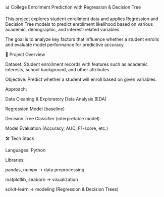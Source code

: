 📊 College Enrollment Prediction with Regression & Decision Tree

This project explores student enrollment data and applies Regression and Decision Tree models to predict enrollment likelihood based on various academic, demographic, and interest-related variables.

The goal is to analyze key factors that influence whether a student enrolls and evaluate model performance for predictive accuracy.

🚀 Project Overview

Dataset: Student enrollment records with features such as academic interests, school background, and other attributes.

Objective: Predict whether a student will enroll based on given variables.

Approach:

Data Cleaning & Exploratory Data Analysis (EDA)

Regression Model (baseline)

Decision Tree Classifier (interpretable model)

Model Evaluation (Accuracy, AUC, F1-score, etc.)

🛠️ Tech Stack

Languages: Python

Libraries:

pandas, numpy → data preprocessing

matplotlib, seaborn → visualization

scikit-learn → modeling (Regression & Decision Trees)
